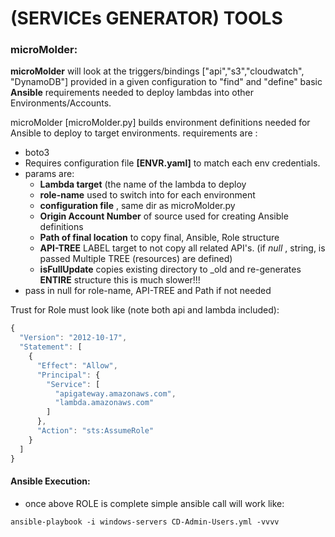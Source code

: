 # (SERVICEs GENERATOR) TOOLS

### microMolder:

**microMolder** will look at the triggers/bindings ["api","s3","cloudwatch", "DynamoDB"] provided in a given configuration to "find" and "define" basic **Ansible** requirements needed to deploy lambdas into other Environments/Accounts.

microMolder [microMolder.py] builds environment definitions needed for Ansible to deploy to target environments. requirements are :

- boto3
- Requires configuration file **[ENVR.yaml]** to match each env credentials.
- params are:
  - **Lambda target** (the name of the lambda to deploy
  - **role-name** used to switch into for each environment
  - **configuration file** , same dir as microMolder.py
  - **Origin Account Number** of source used for creating Ansible definitions
  - **Path of final location** to copy final, Ansible, Role structure
  - **API-TREE** LABEL target to not copy all related API's. (if _null_ , string, is passed Multiple TREE (resources) are defined)
  - **isFullUpdate** copies existing directory to <name>\_old and re-generates **ENTIRE** structure this is much slower!!!
- pass in null for role-name, API-TREE and Path if not needed

Trust for Role must look like (note both api and lambda included):

```javascript
{
  "Version": "2012-10-17",
  "Statement": [
    {
      "Effect": "Allow",
      "Principal": {
        "Service": [
          "apigateway.amazonaws.com",
          "lambda.amazonaws.com"
        ]
      },
      "Action": "sts:AssumeRole"
    }
  ]
}
```

#### Ansible Execution:

- once above ROLE is complete simple ansible call will work like:

```
ansible-playbook -i windows-servers CD-Admin-Users.yml -vvvv
```
